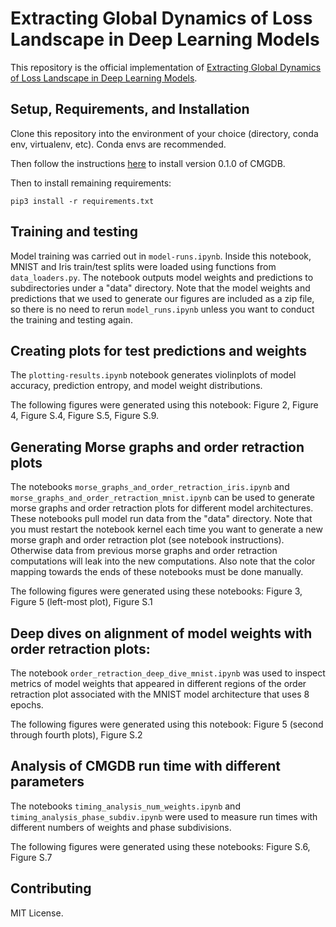 # Extracting Global Dynamics of Loss Landscape in Deep Learning Models

This repository is the official implementation of [Extracting Global Dynamics of Loss Landscape in Deep Learning Models](https://github.com/netrias/DOODL3).
<!--- TODO: update above link --->

## Setup, Requirements, and Installation
Clone this repository into the environment of your choice (directory, conda env, virtualenv, etc). Conda envs are recommended.

Then follow the instructions [here](https://github.com/marciogameiro/CMGDB) to install version 0.1.0 of CMGDB.

Then to install remaining requirements:

```setup
pip3 install -r requirements.txt
```

## Training and testing

Model training was carried out in `model-runs.ipynb`. Inside this notebook, MNIST and Iris train/test splits were loaded using functions from `data_loaders.py`. The notebook outputs model weights and predictions to subdirectories under a "data" directory. Note that the model weights and predictions that we used to generate our figures are included as a zip file, so there is no need to rerun `model_runs.ipynb` unless you want to conduct the training and testing again.

## Creating plots for test predictions and weights

The `plotting-results.ipynb` notebook generates violinplots of model accuracy, prediction entropy, and model weight distributions. 

The following figures were generated using this notebook: Figure 2, Figure 4, Figure S.4, Figure S.5, Figure S.9.

## Generating Morse graphs and order retraction plots

The notebooks `morse_graphs_and_order_retraction_iris.ipynb` and `morse_graphs_and_order_retraction_mnist.ipynb` can be used to generate morse graphs and order retraction plots for different model architectures. These notebooks pull model run data from the "data" directory. Note that you must restart the notebook kernel each time you want to generate a new morse graph and order retraction plot (see notebook instructions). Otherwise data from previous morse graphs and order retraction computations will leak into the new computations. Also note that the color mapping towards the ends of these notebooks must be done manually.

The following figures were generated using these notebooks: Figure 3, Figure 5 (left-most plot), Figure S.1

## Deep dives on alignment of model weights with order retraction plots:

The notebook `order_retraction_deep_dive_mnist.ipynb` was used to inspect metrics of model weights that appeared in different regions of the order retraction plot associated with the MNIST model architecture that uses 8 epochs.

The following figures were generated using this notebook: Figure 5 (second through fourth plots), Figure S.2

## Analysis of CMGDB run time with different parameters

The notebooks `timing_analysis_num_weights.ipynb` and `timing_analysis_phase_subdiv.ipynb` were used to measure run times with different numbers of weights and phase subdivisions. 

The following figures were generated using these notebooks: Figure S.6, Figure S.7

## Contributing

MIT License.
